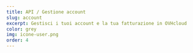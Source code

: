 ```yaml
---
title: API / Gestione account
slug: account
excerpt: Gestisci i tuoi account e la tua fatturazione in OVHcloud
color: grey
img: icone-user.png
order: 4
---
```

